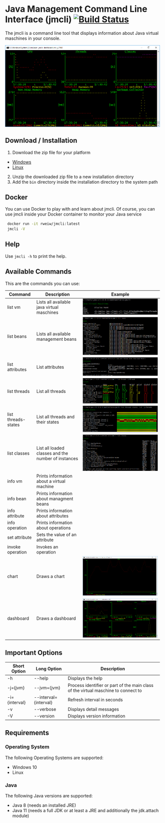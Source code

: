 # Java Management Command Line Interface (jmcli) [![Build Status](https://travis-ci.org/weissreto/jmx-cli.svg?branch=master)](https://travis-ci.org/weissreto/jmx-cli)

The jmcli is a command line tool that displays information about Java virtual maschines in your console.

![dashboard](doc/dashboard.png)

## Download / Installation

1. Download the zip file for your platform
  * [Windows](../../releases/download/v0.1.0/jmx-cli-0.1.0-windows.zip) 
  * [Linux](../../releases/download/v0.1.0/jmx-cli-0.1.0-linux.zip)  
2. Unzip the downloaded zip file to a new installation directory 
3. Add the `bin` directory inside the installation directory to the system path

## Docker

You can use Docker to play with and learn about jmcli. 
Of course, you can use jmcli inside your Docker container to monitor your Java service 

```bash
 docker run -it rweiw/jmcli:latest
 jmcli -V
```
 
## Help

Use `jmcli -h` to print the help.

## Available Commands

This are the commands you can use:

| Command | Description | Example |
| ------- | ----------- | ------- |
| list vm | Lists all available java virtual maschines | ![listvm](doc/listvm.png) |
| list beans | Lists all available management beans | ![listbeans](doc/listbeans.png) |
| list attributes | List attributes | ![listattributes](doc/listattributes.png) |
| list threads | List all threads | ![listthreads](doc/listthreads.png) |
| list threads-states | List all threads and their states | ![listthreadsstates](doc/listthreadsstates.png) |
| list classes | List all loaded classes and the number of instances | ![listclasses](doc/listclasses.png) |
| info vm | Prints information about a virtual machine | |
| info bean | Prints information about managment beans | |
| info attribute | Prints information about attributes | |
| info operation | Prints information about operations | |
| set attribute | Sets the value of an attribute | |
| invoke operation | Invokes an operation | |
| chart | Draws a chart | ![chart](doc/chart.png) |
| dashboard | Draws a dashboard | ![dashboard](doc/dashboard.png) |

## Important Options

| Short Option | Long Option | Description |
| ------------ | ----------- | ----------- | 
| -h | --help | Displays the help |
| -j={jvm} | --jvm={jvm} | Process identifier or part of the main class of the virtual maschine to connect to |
| -i={interval} | --interval={interval} | Refresh interval in seconds |
| -v | --verbose | Displays detail messages |
| -V | --version | Displays version information |

## Requirements

### Operating System

The following Operating Systems are supported:
* Windows 10
* Linux

### Java

The following Java versions are supported:
* Java 8  (needs an installed JRE) 
* Java 11 (needs a full JDK or at least a JRE and additionally the jdk.attach module)